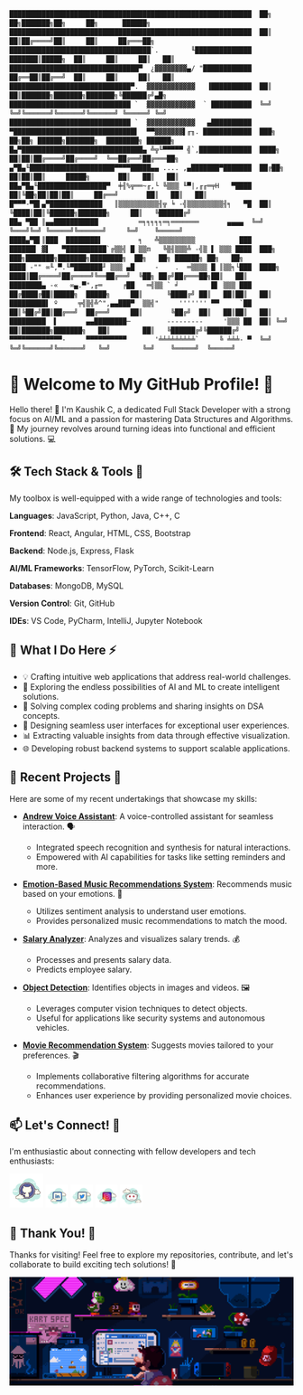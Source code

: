 ```
████████████████████████████████████████████████████████████  ██╗  ██╗███████╗██╗     ██╗      ██████╗
████████████████████████████████████████████████████████████  ██║  ██║██╔════╝██║     ██║     ██╔═══██╗
███████████████████████████████████`.        ╙██████████████  ███████║█████╗  ██║     ██║     ██║   ██║
████████████████████████████████▀  ¿▓▓▓▓▓▓▓▓▄/ "████████████  ██╔══██║██╔══╝  ██║     ██║     ██║   ██║
██████████████████████████████▀.  ▓▓▓▓▓▓▓▓▓▓▓▓   ▐██████████  ██║  ██║███████╗███████╗███████╗╚██████╔╝▄█╗
██████████████████████████████ `  ▓▓▓▓▓▓▓▓▓▓▓▓  ` ██████████  ╚═╝  ╚═╝╚══════╝╚══════╝╚══════╝ ╚═════╝ ╚═╝
██████████████████████████████ `  ▓▓▓▓▓▓▓▓▓▓▓▓   ▄██████████
▀██████████████████████████████▌  ▀▀▓▓▓▓▓▓▓▌╓╖. ████████████  ███╗   ██╗██╗ ██████╗███████╗  ████████╗ ██████╗
█▄▀██████████████████████████████▄ ╩╦╙▀▀▀▀▀ ╣`,█████████████  ████╗  ██║██║██╔════╝██╔════╝  ╚══██╔══╝██╔═══██╗
▄▀█▄╙█████████████████████▀▀▀▀█████▄▄ .... ,▄███████▀███████  ██╔██╗ ██║██║██║     █████╗       ██║   ██║   ██║
██▄▀█▄╙█████████████████▀  ╪╢%╦══~╓,└ ╚▒▒▒ ╙▀|,╓╓═╤H   ▀████  ██║╚██╗██║██║██║     ██╔══╝       ██║   ██║   ██║
█▀▀▀-▀█▌▄▀█████████████   ║▒▒▒▒▒▒▒▒▒▒╢╦ ╘ -╣▒▒▒▒▒▒▒▒▒╢╕   ▀█  ██║ ╚████║██║╚██████╗███████╗     ██║   ╚██████╔╝
██▄ ▀██ ║▄▄███████████          ═╕╕╕╕╕═╕═══════       ▄▄▄▄  ╚═╝  ╚═══╝╚═╝ ╚═════╝╚══════╝     ╚═╝    ╚═════╝
████▄▀█▌║███  ████████▌         ╕   ╩▒▒▒▒▒▒▒▒▒           ███
██████▌ ▓▌   ▀██████████`╔▒▒╣ █ ▒▒m   ╚▒╢▒▒▒╩ -╣▒ ▌ ▒▒▒ ████  ███╗   ███╗███████╗███████╗████████╗  ██╗   ██╗ ██████╗ ██╗   ██╗
████ -"" ∞╙,▀.╙▀███████╜ ▒▒▒ ▄█     -    .  ═▒▒▒▒ █ ║▒▒╕└███  ████╗ ████║██╔════╝██╔════╝╚══██╔══╝  ╚██╗ ██╔╝██╔═══██╗██║   ██║
████████▄ -«   ∞▄.▀",╓═     ╒██   ═╣▒▒ ` ╛        █▌ ▒▒▒ ███  ██╔████╔██║█████╗  █████╗     ██║      ╚████╔╝ ██║   ██║██║   ██║
█████████▌ º     ╤╣▒╣╩^",▄▄███▀  ▒▒╣"     ''''''' ▀▀     `██  ██║╚██╔╝██║██╔══╝  ██╔══╝     ██║       ╚██╔╝  ██║   ██║██║   ██║
█████████  ▌       ▄▄████████─         ---------     '▒▒▒ ██  ██║ ╚═╝ ██║███████╗███████╗   ██║        ██║   ╚██████╔╝╚██████╔╝
▀▀▀▀▀▀▀▀▀▀▀▀▀-     ▀▀▀▀▀▀▀▀▀▀       '╧╧╧╧╧╧╧╧╧`     ╚ ╧╧╧- ▀  ╚═╝     ╚═╝╚══════╝╚══════╝   ╚═╝        ╚═╝    ╚═════╝  ╚═════╝
```

# 👋 Welcome to My GitHub Profile! 🚀

Hello there! 👋 I'm Kaushik C, a dedicated Full Stack Developer with a strong focus on AI/ML and a passion for mastering Data Structures and Algorithms. 🌟 My journey revolves around turning ideas into functional and efficient solutions. 💻

## 🛠️ Tech Stack & Tools 🧰

My toolbox is well-equipped with a wide range of technologies and tools:

**Languages**: JavaScript, Python, Java, C++, C

**Frontend**: React, Angular, HTML, CSS, Bootstrap

**Backend**: Node.js, Express, Flask

**AI/ML Frameworks**: TensorFlow, PyTorch, Scikit-Learn

**Databases**: MongoDB, MySQL

**Version Control**: Git, GitHub

**IDEs**: VS Code, PyCharm, IntelliJ, Jupyter Notebook

## 🚀 What I Do Here ⚡

- 💡 Crafting intuitive web applications that address real-world challenges.
- 🤖 Exploring the endless possibilities of AI and ML to create intelligent solutions.
- 🧩 Solving complex coding problems and sharing insights on DSA concepts.
- 🎨 Designing seamless user interfaces for exceptional user experiences.
- 📊 Extracting valuable insights from data through effective visualization.
- 🌐 Developing robust backend systems to support scalable applications.

## 🌈 Recent Projects 🚧

Here are some of my recent undertakings that showcase my skills:

- **[Andrew Voice Assistant](https://github.com/Hy-per-ion/andrew-voice-assistant)**: A voice-controlled assistant for seamless interaction. 🗣️
  - Integrated speech recognition and synthesis for natural interactions.
  - Empowered with AI capabilities for tasks like setting reminders and more.

- **[Emotion-Based Music Recommendations System](https://github.com/Hy-per-ion/emotion-based-music-recommendations-system)**: Recommends music based on your emotions. 🎵
  - Utilizes sentiment analysis to understand user emotions.
  - Provides personalized music recommendations to match the mood.

- **[Salary Analyzer](https://github.com/Hy-per-ion/salary-analyser)**: Analyzes and visualizes salary trends. 💰
  - Processes and presents salary data.
  - Predicts employee salary.

- **[Object Detection](https://github.com/Hy-per-ion/object-detection)**: Identifies objects in images and videos. 🖼️
  - Leverages computer vision techniques to detect objects.
  - Useful for applications like security systems and autonomous vehicles.

- **[Movie Recommendation System](https://github.com/Hy-per-ion/movie-recommendation-system)**: Suggests movies tailored to your preferences. 🎬
  - Implements collaborative filtering algorithms for accurate recommendations.
  - Enhances user experience by providing personalized movie choices.


## 📫 Let's Connect! 🤝

I'm enthusiastic about connecting with fellow developers and tech enthusiasts:

[<img src='github logo.svg' alt='github' height='60'>](https://github.com/Hy-per-ion) [<img src='linkedin.svg' alt='linkedin' height='40'>](https://www.linkedin.com/in/kaushik123/) [<img src='twitter.png' alt='twitter' height='40'>](https://twitter.com/KaushikC17) [<img src='instagram.svg' alt='instagram' height='40'>](https://www.instagram.com/__kaushik.c__/) [<img src='reddit.svg' alt='Reddit' height='40'>](https://www.reddit.com/user/kaushik_css/)

## 🎉 Thank You! 🎉

Thanks for visiting! Feel free to explore my repositories, contribute, and let's collaborate to build exciting tech solutions! 🌟

<div align="center">
  <img src="github.svg" alt="Coding" height="40%" width="100%">
</div>
